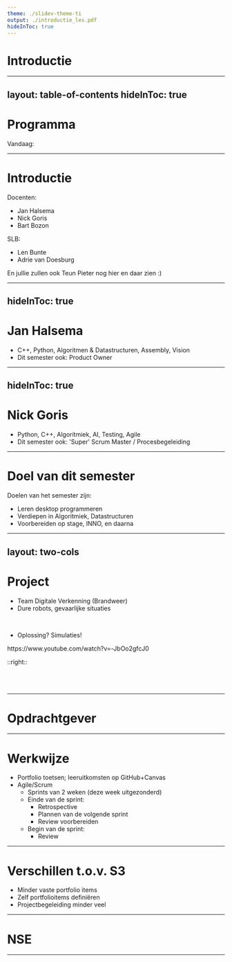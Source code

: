 ```yaml
---
theme: ./slidev-theme-ti
output: ./introductie_les.pdf
hideInToc: true
---
```


# Introductie

---
layout: table-of-contents
hideInToc: true
---

# Programma

Vandaag:

---

# Introductie

Docenten:
- Jan Halsema 
- Nick Goris
- Bart Bozon

SLB:
- Len Bunte
- Adrie van Doesburg

En jullie zullen ook Teun Pieter nog hier en daar zien :)

---
hideInToc: true
---

# Jan Halsema

- C++, Python, Algoritmen & Datastructuren, Assembly, Vision
- Dit semester ook: Product Owner

---
hideInToc: true
---

# Nick Goris

- Python, C++, Algoritmiek, AI, Testing, Agile
- Dit semester ook: 'Super' Scrum Master / Procesbegeleiding

---

# Doel van dit semester

Doelen van het semester zijn:
- Leren desktop programmeren
- Verdiepen in Algoritmiek, Datastructuren
- Voorbereiden op stage, INNO, en daarna

---
layout: two-cols
---

# Project

- Team Digitale Verkenning (Brandweer)
- Dure robots, gevaarlijke situaties

<br>

- Oplossing? Simulaties! 

<Footnotes separator>
  <Footnote>https://www.youtube.com/watch?v=-JbOo2gfcJ0</Footnote>
</Footnotes>


::right::
<br>
<br>
<br>
<br>
<Youtube id="-JbOo2gfcJ0"/>



---

# Opdrachtgever

---

# Werkwijze

- Portfolio toetsen; leeruitkomsten op GitHub+Canvas
- Agile/Scrum
    - Sprints van 2 weken (deze week uitgezonderd)
    - Einde van de sprint:
        - Retrospective
        - Plannen van de volgende sprint
        - Review voorbereiden
    - Begin van de sprint:
        - Review

---

# Verschillen t.o.v. S3

- Minder vaste portfolio items
- Zelf portfolioitems definiëren
- Projectbegeleiding minder veel

---

# NSE

---